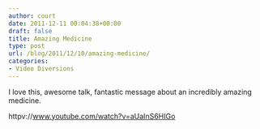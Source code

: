 ```yaml
---
author: court
date: 2011-12-11 00:04:38+00:00
draft: false
title: Amazing Medicine
type: post
url: /blog/2011/12/10/amazing-medicine/
categories:
- Video Diversions
---
```


I love this, awesome talk, fantastic message about an incredibly amazing medicine.

httpv://www.youtube.com/watch?v=aUaInS6HIGo
